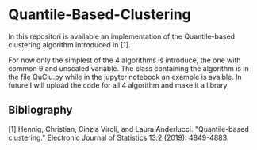 # Quantile-Based-Clustering
In this repositori is available an implementation of the Quantile-based clustering algorithm introduced in 
[1].

For now only the simplest of the 4 algorithms is introduce, the one with common  &theta; and unscaled variable.
The class containing the algorithm is in the file QuClu.py while in the jupyter notebook an example is avaible.
In future I will upload the code for all 4 algorithm and make it a library

## Bibliography
[1] Hennig, Christian, Cinzia Viroli, and Laura Anderlucci. "Quantile-based clustering." Electronic Journal of Statistics 13.2 (2019): 4849-4883.
